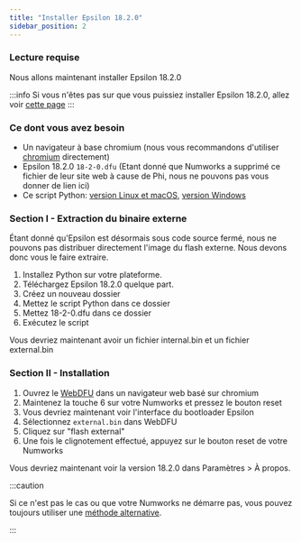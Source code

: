 ```yaml
---
title: "Installer Epsilon 18.2.0"
sidebar_position: 2
---
```


### Lecture requise

Nous allons maintenant installer Epsilon 18.2.0

:::info
Si vous n'êtes pas sur que vous puissiez installer Epsilon 18.2.0, allez voir [cette page](/docs/unlock/phi/check-version-change-eligibility)
:::

### Ce dont vous avez besoin

- Un navigateur à base chromium (nous vous recommandons d'utiliser [chromium](https://www.chromium.org/chromium-projects/) directement)
- Epsilon 18.2.0 `18-2-0.dfu` (Etant donné que Numworks a supprimé ce fichier de leur site web à cause de Phi, nous ne pouvons pas vous donner de lien ici)
- Ce script Python: [version Linux et macOS](/resources/unpack.py), [version Windows](/resources/unpack-win.py)

### Section I - Extraction du binaire externe

Étant donné qu'Epsilon est désormais sous code source fermé, nous ne pouvons pas distribuer directement l'image du flash externe.
Nous devons donc vous le faire extraire.

1. Installez Python sur votre plateforme.
2. Téléchargez Epsilon 18.2.0 quelque part.
3. Créez un nouveau dossier
4. Mettez le script Python dans ce dossier
5. Mettez 18-2-0.dfu dans ce dossier
6. Exécutez le script

Vous devriez maintenant avoir un fichier internal.bin et un fichier external.bin

### Section II - Installation

1. Ouvrez le [WebDFU](https://ti-planet.github.io/webdfu_numworks/n0110/) dans un navigateur web basé sur chromium
2. Maintenez la touche 6 sur votre Numworks et pressez le bouton reset
3. Vous devriez maintenant voir l'interface du bootloader Epsilon
4. Sélectionnez `external.bin` dans WebDFU
5. Cliquez sur "flash external"
6. Une fois le clignotement effectué, appuyez sur le bouton reset de votre Numworks

Vous devriez maintenant voir la version 18.2.0 dans Paramètres > À propos.

:::caution

Si ce n'est pas le cas ou que votre Numworks ne démarre pas, vous pouvez toujours utiliser une [méthode alternative](/docs/unlock/n0110-is-locked#alternate-methods).

:::
